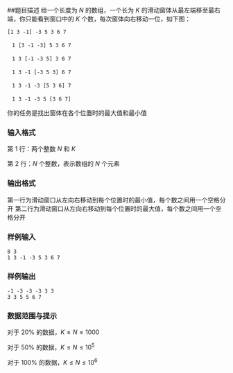 ##题目描述
给一个长度为 $N$ 的数组，一个长为 $K$ 的滑动窗体从最左端移至最右端，你只能看到窗口中的 $K$ 个数，每次窗体向右移动一位，如下图：

$\texttt{[1 3 -1] -3 5 3 6 7}$

$\ \texttt{ 1 [3 -1 -3] 5 3 6 7}$

$\ \texttt{ 1 3 [-1 -3 5] 3 6 7}$

$\ \texttt{ 1 3 -1 [-3 5 3] 6 7}$

$\ \texttt{ 1 3 -1 -3 [5 3 6] 7}$

$\ \texttt{ 1 3 -1 -3 5 [3 6 7]}$

你的任务是找出窗体在各个位置时的最大值和最小值
### 输入格式
第 $1$ 行：两个整数 $N$ 和 $K$

第 $2$ 行：$N$ 个整数，表示数组的 $N$ 个元素
### 输出格式
第一行为滑动窗口从左向右移动到每个位置时的最小值，每个数之间用一个空格分开 第二行为滑动窗口从左向右移动到每个位置时的最大值，每个数之间用一个空格分开
### 样例输入
```
8 3
1 3 -1 -3 5 3 6 7
```
### 样例输出
```
-1 -3 -3 -3 3 3
3 3 5 5 6 7
```
### 数据范围与提示
对于 $20\%$ 的数据，$K \leq N \leq 1000$

对于 $50\%$ 的数据，$K \leq N \leq 10^5$

对于 $100\%$ 的数据，$K \leq N \leq 10^6$